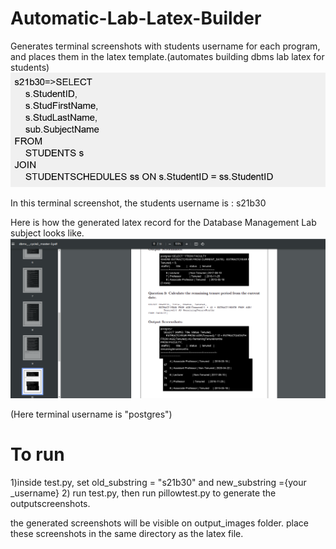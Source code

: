 # Automatic-Lab-Latex-Builder
Generates terminal screenshots with students username for each program, and places them in the latex template.(automates building dbms lab latex for students)
<img src="https://github.com/lroe/Automatic-Lab-Latex-Builder/blob/main/c2q7_part_1.png">

In this terminal screenshot, the students username is : s21b30


Here is how the generated latex record for the Database Management Lab subject looks like.
<img src="https://github.com/lroe/Automatic-Lab-Latex-Builder/blob/master/3.png">

(Here terminal username is "postgres")

# To run
1)inside test.py, set old_substring = "s21b30" and new_substring ={your _username}
2) run test.py, then run pillowtest.py to generate the outputscreenshots.

the generated screenshots will be visible on output_images folder. place these screenshots in the same directory as the latex file.

